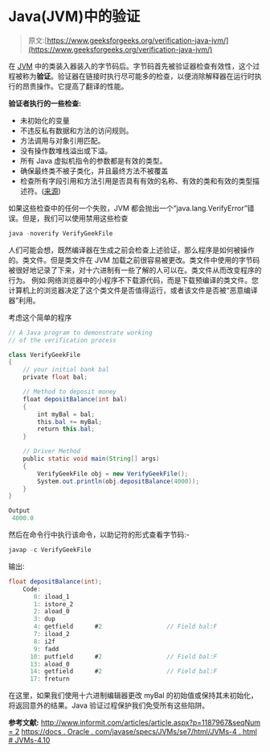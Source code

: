 # Java(JVM)中的验证

> 原文:[https://www.geeksforgeeks.org/verification-java-jvm/](https://www.geeksforgeeks.org/verification-java-jvm/)

在 [JVM](https://www.geeksforgeeks.org/jvm-works-jvm-architecture/) 中的类装入器装入的字节码后。字节码首先被验证器检查有效性，这个过程被称为**验证**。验证器在链接时执行尽可能多的检查，以便消除解释器在运行时执行的昂贵操作。它提高了翻译的性能。

**验证者执行的一些检查:**

*   未初始化的变量
*   不违反私有数据和方法的访问规则。
*   方法调用与对象引用匹配。
*   没有操作数堆栈溢出或下溢。
*   所有 Java 虚拟机指令的参数都是有效的类型。
*   确保最终类不被子类化，并且最终方法不被覆盖
*   检查所有字段引用和方法引用是否具有有效的名称、有效的类和有效的类型描述符。([来源](https://docs.oracle.com/javase/specs/jvms/se7/html/jvms-4.html#jvms-4.10))

如果这些检查中的任何一个失败，JVM 都会抛出一个“java.lang.VerifyError”错误。但是，我们可以使用禁用这些检查

```java
java -noverify VerifyGeekFile

```

人们可能会想，既然编译器在生成之前会检查上述验证，那么程序是如何被操作的。类文件。但是类文件在 JVM 加载之前很容易被更改。类文件中使用的字节码被很好地记录了下来，对十六进制有一些了解的人可以在。类文件从而改变程序的行为。
例如:网络浏览器中的小程序不下载源代码，而是下载预编译的类文件。您计算机上的浏览器决定了这个类文件是否值得运行，或者该文件是否被“恶意编译器”利用。

考虑这个简单的程序

```java
// A Java program to demonstrate working
// of the verification process

class VerifyGeekFile
{
    // your initial bank bal
    private float bal;

    // Method to deposit money
    float depositBalance(int bal)
    {
        int myBal = bal;
        this.bal += myBal;
        return this.bal;
    }

    // Driver Method
    public static void main(String[] args)
    {
        VerifyGeekFile obj = new VerifyGeekFile();
        System.out.println(obj.depositBalance(4000));
    }
}
```

```java
Output
 4000.0

```

然后在命令行中执行该命令，以助记符的形式查看字节码:-

```java
javap -c VerifyGeekFile

```

输出:

```java
float depositBalance(int);
    Code:
       0: iload_1
       1: istore_2
       2: aload_0
       3: dup
       4: getfield      #2                  // Field bal:F
       7: iload_2
       8: i2f
       9: fadd
      10: putfield      #2                  // Field bal:F
      13: aload_0
      14: getfield      #2                  // Field bal:F
      17: freturn

```

在这里，如果我们使用十六进制编辑器更改 myBal 的初始值或保持其未初始化，将返回意外的结果。Java 验证过程保护我们免受所有这些陷阱。

**参考文献:**
[http://www.informit.com/articles/article.aspx?p=1187967&seqNum = 2](http://www.informit.com/articles/article.aspx?p=1187967&seqNum=2)
[https://docs . Oracle . com/javase/specs/JVMs/se7/html/JVMs-4 . html # JVMs-4.10](https://docs.oracle.com/javase/specs/jvms/se7/html/jvms-4.html#jvms-4.10)